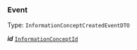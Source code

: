 

### Event

Type: `InformationConceptCreatedEventDTO`  
<article>

***id*** [`InformationConceptId`](#informationconceptid) 

</article>

